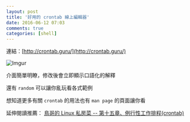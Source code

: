 ```yaml
---
layout: post
title: '好用的 crontab 線上編輯器'
date: 2016-06-12 07:03
comments: true
categories: [shell]
---
```

連結：[http://crontab.guru/](http://crontab.guru/)

![Imgur](http://i.imgur.com/NDni3htl.png)

介面簡單明瞭，修改後會立即顯示口語化的解釋

還有 `random` 可以讓你亂玩看各式範例

想知道更多有關 `crontab` 的用法也有 `man page` 的頁面讓你看

延伸閱讀推薦： [鳥哥的 Linux 私房菜 -- 第十五章、例行性工作排程(crontab)](http://linux.vbird.org/linux_basic/0430cron.php)

